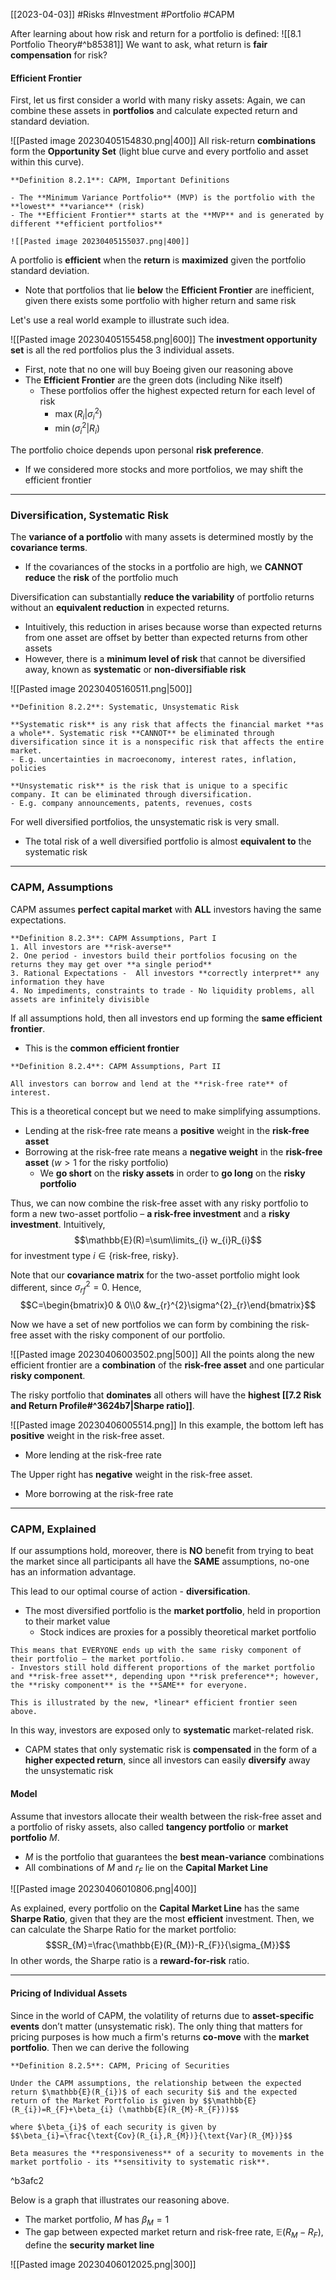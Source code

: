 [[2023-04-03]] #Risks #Investment #Portfolio #CAPM

After learning about how risk and return for a portfolio is defined: ![[8.1 Portfolio Theory#^b85381]]
We want to ask, what return is **fair compensation** for risk?

#### Efficient Frontier
First, let us first consider a world with many risky assets: Again, we can combine these assets in **portfolios** and calculate expected return and standard deviation.

![[Pasted image 20230405154830.png|400]]
All risk-return **combinations** form the **Opportunity Set** (light blue curve and every portfolio and asset within this curve).

```ad-important
**Definition 8.2.1**: CAPM, Important Definitions

- The **Minimum Variance Portfolio** (MVP) is the portfolio with the **lowest** **variance** (risk)
- The **Efficient Frontier** starts at the **MVP** and is generated by different **efficient portfolios**

![[Pasted image 20230405155037.png|400]]
```

A portfolio is **efficient** when the **return** is **maximized** given the portfolio standard deviation.
- Note that portfolios that lie **below** the **Efficient Frontier** are inefficient, given there exists some portfolio with higher return and same risk

Let's use a real world example to illustrate such idea.

![[Pasted image 20230405155458.png|600]]
The **investment opportunity set** is all the red portfolios plus the 3 individual assets.
- First, note that no one will buy Boeing given our reasoning above
- The **Efficient Frontier** are the green dots (including Nike itself)
	- These portfolios offer the highest expected return for each level of risk
		- $\max(R_{i}|\sigma^{2}_{i})$
		- $\min(\sigma_{i}^{2}|R_{i})$

The portfolio choice depends upon personal **risk preference**.
- If we considered more stocks and more portfolios, we may shift the efficient frontier

---

### Diversification, Systematic Risk
The **variance of a portfolio** with many assets is determined mostly by the **covariance terms**.
- If the covariances of the stocks in a portfolio are high, we **CANNOT** **reduce** the **risk** of the portfolio much

Diversification can substantially **reduce the variability** of portfolio returns without an **equivalent reduction** in expected returns.
- Intuitively, this reduction in arises because worse than expected returns from one asset are offset by better than expected returns from other assets
- However, there is a **minimum level of risk** that cannot be diversified away, known as **systematic** or **non-diversifiable risk**

![[Pasted image 20230405160511.png|500]]

```ad-important
**Definition 8.2.2**: Systematic, Unsystematic Risk

**Systematic risk** is any risk that affects the financial market **as a whole**. Systematic risk **CANNOT** be eliminated through diversification since it is a nonspecific risk that affects the entire market.
- E.g. uncertainties in macroeconomy, interest rates, inflation, policies

**Unsystematic risk** is the risk that is unique to a specific company. It can be eliminated through diversification.
- E.g. company announcements, patents, revenues, costs
```

For well diversified portfolios, the unsystematic risk is very small.
- The total risk of a well diversified portfolio is almost **equivalent to** the systematic risk

---

### CAPM, Assumptions
CAPM assumes **perfect capital market** with **ALL** investors having the same expectations.

```ad-important
**Definition 8.2.3**: CAPM Assumptions, Part I
1. All investors are **risk-averse**
2. One period - investors build their portfolios focusing on the returns they may get over **a single period**
3. Rational Expectations -  All investors **correctly interpret** any information they have
4. No impediments, constraints to trade - No liquidity problems, all assets are infinitely divisible
```

If all assumptions hold, then all investors end up forming the **same efficient frontier**.
- This is the **common efficient frontier**

```ad-important
**Definition 8.2.4**: CAPM Assumptions, Part II

All investors can borrow and lend at the **risk-free rate** of interest.
```

This is a theoretical concept but we need to make simplifying assumptions.
- Lending at the risk-free rate means a **positive** weight in the **risk-free asset**
- Borrowing at the risk-free rate means a **negative weight** in the **risk-free asset** ($w>1$ for the risky portfolio)
	- We **go short** on the **risky assets** in order to **go long** on the **risky portfolio**

Thus, we can now combine the risk-free asset with any risky portfolio to form a new two-asset portfolio – **a risk-free investment** and a **risky investment**. Intuitively,
$$\mathbb{E}(R)=\sum\limits_{i} w_{i}R_{i}$$
for investment type $i\in \text{\{risk-free, risky\}}$.

Note that our **covariance matrix** for the two-asset portfolio might look different, since $\sigma^{2}_{rf}=0$. Hence,
$$C=\begin{bmatrix}0 & 0\\0 &w_{r}^{2}\sigma^{2}_{r}\end{bmatrix}$$

Now we have a set of new portfolios we can form by combining the risk-free asset with the risky component of our portfolio.

![[Pasted image 20230406003502.png|500]]
All the points along the new efficient frontier are a **combination** of the **risk-free asset** and one particular **risky component**.

The risky portfolio that **dominates** all others will have the **highest [[7.2 Risk and Return Profile#^3624b7|Sharpe ratio]]**.

![[Pasted image 20230406005514.png]]
In this example, the bottom left has **positive** weight in the risk-free asset.
- More lending at the risk-free rate

The Upper right has **negative** weight in the risk-free asset.
- More borrowing at the risk-free rate

---

### CAPM, Explained
If our assumptions hold, moreover, there is **NO** benefit from trying to beat the market since all participants all have the **SAME** assumptions, no-one has an information advantage.

This lead to our optimal course of action - **diversification**.
- The most diversified portfolio is the **market portfolio**, held in proportion to their market value
	- Stock indices are proxies for a possibly theoretical market portfolio

```ad-note
This means that EVERYONE ends up with the same risky component of their portfolio – the market portfolio.
- Investors still hold different proportions of the market portfolio and **risk-free asset**, depending upon **risk preference**; however, the **risky component** is the **SAME** for everyone.

This is illustrated by the new, *linear* efficient frontier seen above. 
```

In this way, investors are exposed only to **systematic** market-related risk.
- CAPM states that only systematic risk is **compensated** in the form of a **higher expected return**, since all investors can easily **diversify** away the unsystematic risk

#### Model
Assume that investors allocate their wealth between the risk-free asset and a portfolio of risky assets, also called **tangency portfolio** or **market portfolio** $M$.
- $M$ is the portfolio that  guarantees the **best mean-variance** combinations
- All combinations of $M$ and $r_{F}$ lie on the **Capital Market Line**

![[Pasted image 20230406010806.png|400]]

As explained, every portfolio on the **Capital Market Line** has the same **Sharpe Ratio**, given that they are the most **efficient** investment. Then, we can calculate the Sharpe Ratio for the market portfolio: $$SR_{M}=\frac{\mathbb{E}(R_{M})-R_{F}}{\sigma_{M}}$$
In other words, the Sharpe ratio is a **reward-for-risk** ratio.

---

#### Pricing of Individual Assets
Since in the world of CAPM, the volatility of returns due to **asset-specific events** don’t matter (unsystematic risk). The only thing that matters for pricing purposes is how much a firm's returns **co-move** with the **market portfolio**. Then we can derive the following

```ad-important
**Definition 8.2.5**: CAPM, Pricing of Securities

Under the CAPM assumptions, the relationship between the expected return $\mathbb{E}(R_{i})$ of each security $i$ and the expected return of the Market Portfolio is given by $$\mathbb{E}(R_{i})=R_{F}+\beta_{i} (\mathbb{E}(R_{M}-R_{F}))$$

where $\beta_{i}$ of each security is given by $$\beta_{i}=\frac{\text{Cov}(R_{i},R_{M})}{\text{Var}(R_{M})}$$

Beta measures the **responsiveness** of a security to movements in the market portfolio - its **sensitivity to systematic risk**.
```

^b3afc2

Below is a graph that illustrates our reasoning above.
- The market portfolio, $M$ has $\beta_M=1$
- The gap between expected market return and risk-free rate, $\mathbb{E}(R_{M}-R_{F})$, define the **security market line**

![[Pasted image 20230406012025.png|300]]